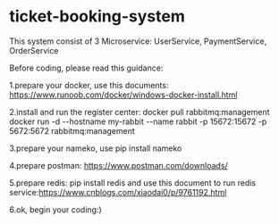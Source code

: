 # ticket-booking-system
This system consist of 3 Microservice: UserService, PaymentService, OrderService

Before coding, please read this guidance:

1.prepare your docker, use this documents:
https://www.runoob.com/docker/windows-docker-install.html

2.install and run the register center:
docker pull rabbitmq:management
docker run -d --hostname my-rabbit --name rabbit -p 15672:15672 -p 5672:5672 rabbitmq:management

3.prepare your nameko, use
pip install nameko

4.prepare postman: https://www.postman.com/downloads/

5.prepare redis:
pip install redis
and use this document to run redis service:https://www.cnblogs.com/xiaodai0/p/9761192.html

6.ok, begin your coding:)
